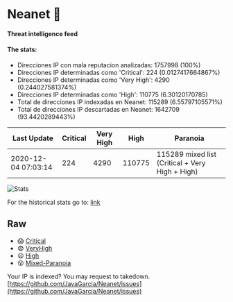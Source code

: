 # Neanet :hocho:
#### Threat intelligence feed
#### The stats:

- Direcciones IP con mala reputacion analizadas: 1757998 (100%)
- Direcciones IP determinadas como 'Critical':  224 (0.0127417664867%)
- Direcciones IP determinadas como 'Very High':  4290 (0.244027581374%)
- Direcciones IP determinadas como 'High':  110775 (6.30120170785)
- Total de direcciones IP indexadas en Neanet:  115289 (6.55797105571%)
- Total de direcciones IP descartadas en Neanet:  1642709 (93.4420289443%)

| Last Update | Critical | Very High | High | Paranoia |
| --- | --- | --- | --- | --- |
| 2020-12-04 07:03:14 | 224 | 4290 | 110775 | 115289 mixed list (Critical + Very High + High)|

![Stats](https://docs.google.com/spreadsheets/d/e/2PACX-1vSnaNMIXVabIpDJjufMlzH7poXnshF3mgd8Is1g9ytUEzVsP5my4Trn8f-xkoLLQ38xpL3HtmUexLo6/pubchart?oid=501124687&format=image)

For the historical stats go to: [link](/stats.csv)
## Raw
- :scream: [Critical](https://raw.githubusercontent.com/JavaGarcia/Neanet/master/blacklists/neanet_critical.txt)
- :fearful: [VeryHigh](https://raw.githubusercontent.com/JavaGarcia/Neanet/master/blacklists/neanet_veryHigh.txtt)
- :frowning: [High](https://raw.githubusercontent.com/JavaGarcia/Neanet/master/blacklists/neanet_high.txt)
- :dizzy_face: [Mixed-Paranoia](https://raw.githubusercontent.com/JavaGarcia/Neanet/master/blacklists/neanet_all.txt)


Your IP is indexed? You may request to takedown. [https://github.com/JavaGarcia/Neanet/issues](https://github.com/JavaGarcia/Neanet/issues)















































































































































































































































































































































































































































































































































































































































































































































































































































































































































































































































































































































































































































































































































































































































































































































































































































































































































































































































































































































































































































































































































































































































































































































































































































































































































































































































